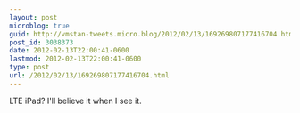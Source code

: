 ```yaml
---
layout: post
microblog: true
guid: http://vmstan-tweets.micro.blog/2012/02/13/169269807177416704.html
post_id: 3038373
date: 2012-02-13T22:00:41-0600
lastmod: 2012-02-13T22:00:41-0600
type: post
url: /2012/02/13/169269807177416704.html
---
```

LTE iPad? I'll believe it when I see it.
